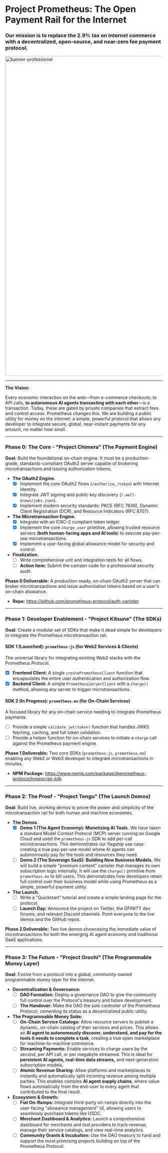 # Project Prometheus: The Open Payment Rail for the Internet

### Our mission is to replace the 2.9% tax on internet commerce with a decentralized, open-source, and near-zero fee payment protocol.

<img width="1536" height="1024" alt="banner-professional" src="https://github.com/user-attachments/assets/0c7c5720-1d4a-4e50-b410-873a9ba9cc07" />

---

**The Vision:**

Every economic interaction on the web—from e-commerce checkouts, to API calls, **to autonomous AI agents transacting with each other**—is a transaction. Today, these are gated by private companies that extract fees and control access. Prometheus changes this. We are building a public utility for money on the internet: a simple, powerful protocol that allows any developer to integrate secure, global, near-instant payments for any amount, no matter how small.

---

### Phase 0: The Core - "Project Chimera" (The Payment Engine)

**Goal:** Build the foundational on-chain engine. It must be a production-grade, standards-compliant OAuth2 server capable of brokering microtransactions and issuing authorization tokens.

*   **The OAuth2 Engine.**
    *   [x] Implement the core OAuth2 flows (`/authorize`, `/token`) with Internet Identity.
    *   [x] Integrate JWT signing and public key discovery (`/.well-known/jwks.json`).
    *   [x] Implement modern security standards: PKCE (RFC 7636), Dynamic Client Registration (DCR), and Resource Indicators (RFC 8707).

*   **The Microtransaction Engine.**
    *   [x] Integrate with an ICRC-2 compliant token ledger.
    *   [x] Implement the core `charge_user` primitive, allowing trusted resource servers (**both human-facing apps and AI tools**) to execute pay-per-use microtransactions.
    *   [x] Implement a user-facing global allowance model for security and control.

*   **Finalization.**
    *   [ ] Write comprehensive unit and integration tests for all flows.
    *   [ ] **Action Item:** Submit the canister code for a professional security audit.

**Phase 0 Deliverable:** A production-ready, on-chain OAuth2 server that can broker microtransactions and issue authorization tokens based on a user's on-chain allowance.

- **Repo:** https://github.com/prometheus-protocol/auth-canister

---

### Phase 1: Developer Enablement - "Project Kitsune" (The SDKs)

**Goal:** Create a modular set of SDKs that make it dead simple for developers to integrate the Prometheus microtransaction rail.

#### SDK 1 (Launched): `prometheus-js` (for Web2 Services & Clients)
The universal library for integrating existing Web2 stacks with the Prometheus Protocol.

*   [x] **Frontend Client:** A single `createPrometheusClient` function that encapsulates the entire user authentication and authorization flow.
*   [x] **Backend Client:** A simple `PrometheusServerClient` with a `charge()` method, allowing any server to trigger microtransactions.

#### SDK 2 (In Progress): `prometheus.mo` (for On-Chain Services)
A focused library for any on-chain service needing to integrate Prometheus payments.

*   [ ] Provide a simple `validate_jwt(token)` function that handles JWKS fetching, caching, and full token validation.
*   [ ] Provide a helper function for on-chain services to initiate a `charge` call against the Prometheus payment engine.

**Phase 1 Deliverable:** Two core SDKs (`prometheus-js`, `prometheus.mo`) enabling any Web2 or Web3 developer to integrate microtransactions in minutes.

- **NPM Package:** https://www.npmjs.com/package/@prometheus-protocol/typescript-sdk

---

### Phase 2: The Proof - "Project Tengu" (The Launch Demos)

**Goal:** Build live, working demos to prove the power and simplicity of the microtransaction rail for both human and machine economies.

*   **The Demos.**
    *   [x] **Demo 1 (The Agent Economy): Monetizing AI Tools.** We have taken a standard Model Context Protocol (MCP) server running on Google Cloud and used the `prometheus-js` SDK to add per-call microtransactions. This demonstrates our flagship use case: creating a true pay-per-use model where AI agents can autonomously pay for the tools and resources they need.
    *   [ ] **Demo 2 (The Sovereign SaaS): Building New Business Models.** We will build a simple "premium content" canister that manages its own subscription logic internally. It will use the `charge()` primitive from `prometheus.mo` to bill users. This demonstrates how developers retain full control over their business model while using Prometheus as a simple, powerful payment utility.

*   **The Launch.**
    *   [ ] Write a "Quickstart" tutorial and create a simple landing page for the protocol.
    *   [ ] **Launch Day:** Announce the project on Twitter, the DFINITY dev forums, and relevant Discord channels. Point everyone to the live demos and the GitHub repos.

**Phase 2 Deliverable:** Two live demos showcasing the immediate value of microtransactions for both the emerging AI agent economy and traditional SaaS applications.

---

### Phase 3: The Future - "Project Orochi" (The Programmable Money Layer)

**Goal:** Evolve from a protocol into a global, community-owned programmable money layer for the internet.

*   **Decentralization & Governance:**
    *   [ ] **DAO Formation:** Deploy a governance DAO to give the community full control over the Protocol's treasury and future development.
    *   [ ] **The Handover:** Make the DAO the sole controller of the Prometheus Protocol, cementing its status as a decentralized public utility.

*   **The Programmable Money Suite:**
    *   [ ] **On-Chain Service Catalogs:** Allow resource servers to publish a dynamic, on-chain catalog of their services and prices. This allows an **AI agent to autonomously discover, understand, and pay for the tools it needs to complete a task**, creating a true open marketplace for machine-to-machine commerce.
    *   [ ] **Streaming Payments:** Enable services to charge users by the second, per API call, or per megabyte streamed. This is ideal for **persistent AI agents, real-time data streams,** and next-generation subscription models.
    *   [ ] **Atomic Revenue Sharing:** Allow platforms and marketplaces to instantly and automatically split incoming revenue among multiple parties. This enables complex **AI agent supply chains**, where value flows automatically from the end-user to every agent that contributed to the final result.

*   **Ecosystem & Growth:**
    *   [ ] **Fiat On-Ramps:** Integrate third-party on-ramps directly into the user-facing "allowance management" UI, allowing users to seamlessly purchase tokens like USDC.
    *   [ ] **Merchant Dashboard & Analytics:** Launch a comprehensive dashboard for merchants and tool providers to track revenue, manage their service catalogs, and view real-time analytics.
    *   [ ] **Community Grants & Incubation:** Use the DAO treasury to fund and support the most promising projects building on top of the Prometheus Protocol.
